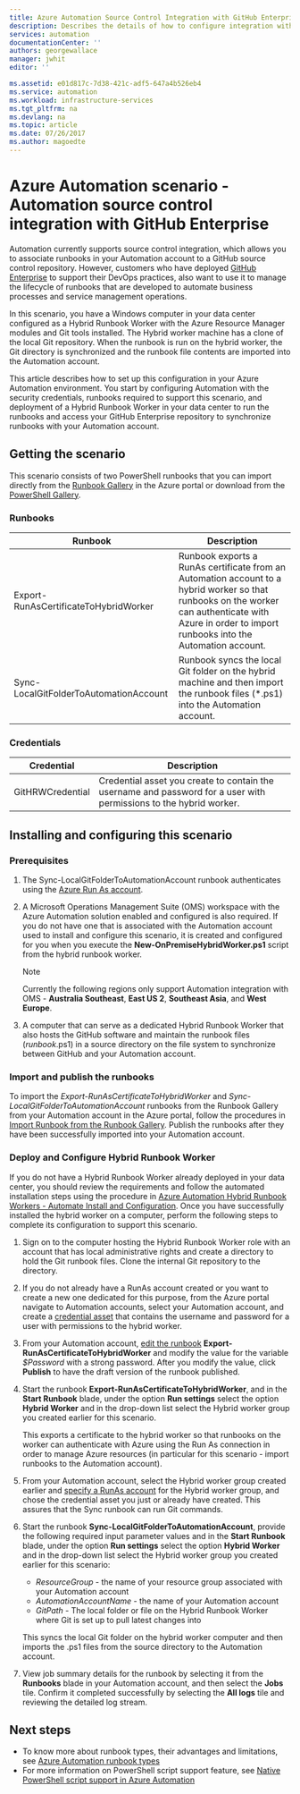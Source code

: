 ```yaml
---
title: Azure Automation Source Control Integration with GitHub Enterprise | Microsoft Docs
description: Describes the details of how to configure integration with GitHub Enterprise  for source control of Automation runbooks.
services: automation
documentationCenter: ''
authors: georgewallace
manager: jwhit
editor: ''

ms.assetid: e01d817c-7d38-421c-adf5-647a4b526eb4
ms.service: automation
ms.workload: infrastructure-services
ms.tgt_pltfrm: na
ms.devlang: na
ms.topic: article
ms.date: 07/26/2017
ms.author: magoedte
---
```


# Azure Automation scenario - Automation source control integration with GitHub Enterprise

Automation currently supports source control integration, which allows you to associate runbooks in your Automation account to a GitHub source control repository. However, customers who have deployed [GitHub Enterprise](https://enterprise.github.com/home) to support their DevOps practices, also want to use it to manage the lifecycle of runbooks that are developed to automate business processes and service management operations.  

In this scenario, you have a Windows computer in your data center configured as a Hybrid Runbook Worker with the Azure Resource Manager modules and Git tools installed. The Hybrid worker machine has a clone of the local Git repository. When the runbook is run on the hybrid worker, the Git directory is synchronized and the runbook file contents are imported into the Automation account.

This article describes how to set up this configuration in your Azure Automation environment. You start by configuring Automation with the security credentials, runbooks required to support this scenario, and deployment of a Hybrid Runbook Worker in your data center to run the runbooks and access your GitHub Enterprise repository to synchronize runbooks with your Automation account.  


## Getting the scenario

This scenario consists of two PowerShell runbooks that you can import directly from the [Runbook Gallery](automation-runbook-gallery.md) in the Azure portal or download from the [PowerShell Gallery](https://www.powershellgallery.com).

### Runbooks

Runbook | Description| 
--------|------------|
Export-RunAsCertificateToHybridWorker | Runbook exports a RunAs certificate from an Automation account to a hybrid worker so that runbooks on the worker can authenticate with Azure in order to import runbooks into the Automation account.| 
Sync-LocalGitFolderToAutomationAccount | Runbook syncs the local Git folder on the hybrid machine and then import the runbook files (*.ps1) into the Automation account.|

### Credentials

Credential | Description|
-----------|------------|
GitHRWCredential | Credential asset you create to contain the username and password for a user with permissions to the hybrid worker.|

## Installing and configuring this scenario

### Prerequisites

1. The Sync-LocalGitFolderToAutomationAccount runbook authenticates using the [Azure Run As account](automation-sec-configure-azure-runas-account.md). 

2. A Microsoft Operations Management Suite (OMS) workspace with the Azure Automation solution enabled and configured is also required. If you do not have one that is associated with the Automation account used to install and configure this scenario, it is created and configured for you when you execute the **New-OnPremiseHybridWorker.ps1** script from the hybrid runbook worker.        

    > [!NOTE]
    > Currently the following regions only support Automation integration with OMS - **Australia Southeast**, **East US 2**, **Southeast Asia**, and **West Europe**. 

3. A computer that can serve as a dedicated Hybrid Runbook Worker that also hosts the GitHub software and maintain the runbook files (*runbook*.ps1) in a source directory on the file system to synchronize between GitHub and your Automation account.

### Import and publish the runbooks

To import the *Export-RunAsCertificateToHybridWorker* and *Sync-LocalGitFolderToAutomationAccount* runbooks from the Runbook Gallery from your Automation account in the Azure portal, follow the procedures in [Import Runbook from the Runbook Gallery](automation-runbook-gallery.md#to-import-a-runbook-from-the-runbook-gallery-with-the-azure-portal). Publish the runbooks after they have been successfully imported into your Automation account.

### Deploy and Configure Hybrid Runbook Worker

If you do not have a Hybrid Runbook Worker already deployed in your data center, you should review the requirements and follow the automated installation steps using the procedure in [Azure Automation Hybrid Runbook Workers - Automate Install and Configuration](automation-hybrid-runbook-worker.md#automated-deployment). Once you have successfully installed the hybrid worker on a computer, perform the following steps to complete its configuration to support this scenario.

1. Sign on to the computer hosting the Hybrid Runbook Worker role with an account that has local administrative rights and create a directory to hold the Git runbook files. Clone the internal Git repository to the directory.
2. If you do not already have a RunAs account created or you want to create a new one dedicated for this purpose, from the Azure portal navigate to Automation accounts, select your Automation account, and create a [credential asset](automation-credentials.md) that contains the username and password for a user with permissions to the hybrid worker.  
3. From your Automation account, [edit the runbook](automation-edit-textual-runbook.md)  **Export-RunAsCertificateToHybridWorker** and modify the value for the variable *$Password* with a strong password.  After you modify the value, click **Publish** to have the draft version of the runbook published. 
5. Start the runbook **Export-RunAsCertificateToHybridWorker**, and in the **Start Runbook** blade, under the option **Run settings** select the option **Hybrid Worker** and in the drop-down list select the Hybrid worker group you created earlier for this scenario.  

    This exports a certificate to the hybrid worker so that runbooks on the worker can authenticate with Azure using the Run As connection in order to manage Azure resources (in particular for this scenario - import runbooks to the Automation account).

4. From your Automation account, select the Hybrid worker group created earlier and [specify a RunAs account](automation-hrw-run-runbooks.md#runas-account) for the Hybrid worker group, and chose the credential asset you just or already have created. This assures that the Sync runbook can run Git commands. 
5. Start the runbook **Sync-LocalGitFolderToAutomationAccount**, provide the following required input parameter values and in the **Start Runbook** blade, under the option **Run settings** select the option **Hybrid Worker** and in the drop-down list select the Hybrid worker group you created earlier for this scenario:
	* *ResourceGroup* - the name of your resource group associated with your Automation account
	* *AutomationAccountName* - the name of your Automation account
	* *GitPath* - The local folder or file on the Hybrid Runbook Worker where Git is set up to pull latest changes into

    This syncs the local Git folder on the hybrid worker computer and then imports the .ps1 files from the source directory to the Automation account.

7. View job summary details for the runbook by selecting it from the **Runbooks** blade in your Automation account, and then select the **Jobs** tile. Confirm it completed successfully by selecting the **All logs** tile and reviewing the detailed log stream.  

## Next steps

-  To know more about runbook types, their advantages and limitations, see [Azure Automation runbook types](automation-runbook-types.md)
-  For more information on PowerShell script support feature, see [Native PowerShell script support in Azure Automation](https://azure.microsoft.com/blog/announcing-powershell-script-support-azure-automation-2/)
